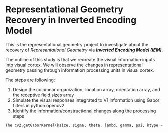 # Representational Geometry Recovery in Inverted Encoding Model

This is the representational geometry project to investigate about the recovery of *Representational Geometry* via ***Inverted Encoding Model (IEM)***.

The outline of this study is that we recreate the visual information inputs into visual cortex.
We will observe the changes in representational geometry passing through information processing units in visual cortex.

The steps are following:

1. Design the columnar organization, location array, orientation array, and the receptive field sizes array
2. Simulate the visual responses integrated to V1 information using Gabor filters in python opencv2
3. Identify the information/constructional changes along the processing steps

```python 
The cv2.getGaborKernel(ksize, sigma, theta, lambd, gamma, psi, ktype = cv2.CV_32F)
```


